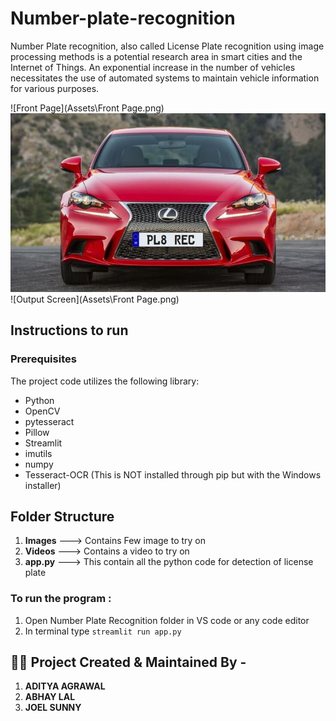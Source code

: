 # Number-plate-recognition
Number Plate recognition, also called License Plate recognition using image processing methods is a potential research area in smart cities and the Internet of Things. An exponential increase in the number of vehicles necessitates the use of automated systems to maintain vehicle information for various purposes.

![Front Page](Assets\Front Page.png)
![Input Image](Assets\Input.jpg)
![Output Screen](Assets\Front Page.png)
## Instructions to run
### Prerequisites
The project code utilizes the following library:
*    Python 
*    OpenCV  
*    pytesseract 
*    Pillow
*    Streamlit
*    imutils 
*    numpy
*    Tesseract-OCR (This is NOT installed through pip but with the Windows installer)

## Folder Structure
1.  **Images** ---> Contains Few image to try on
2.  **Videos** ---> Contains a video to try on
3.  **app.py** ---> This contain all the python code for detection of license plate

### To run the program :
1.  Open Number Plate Recognition folder in VS code or any code editor 
2.  In terminal type 
```streamlit run app.py```

## :technologist: Project Created & Maintained By -
1.  **ADITYA AGRAWAL**
2.  **ABHAY LAL**
3.  **JOEL SUNNY**
